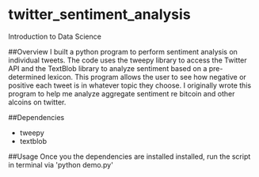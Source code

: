 # twitter_sentiment_analysis
Introduction to Data Science

##Overview
I built a python program to perform sentiment analysis on individual tweets. The code uses the tweepy library to access the Twitter API and the TextBlob library to analyze sentiment based on a pre-determined lexicon. This program allows the user to see how negative or positive each tweet is in whatever topic they choose. I originally wrote this program to help me analyze aggregate sentiment re bitcoin and other alcoins on twitter.

##Dependencies
- tweepy
- textblob

##Usage
Once you the dependencies are installed installed, run the script in terminal via
'python demo.py'
